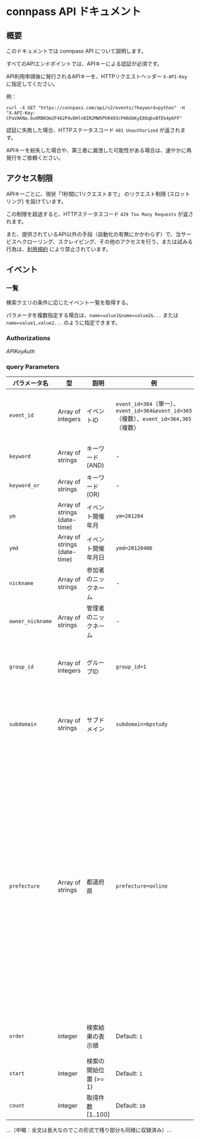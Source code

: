 # connpass API ドキュメント

## 概要

このドキュメントでは connpass API について説明します。

すべてのAPIエンドポイントでは、APIキーによる認証が必須です。

API利用申請後に発行されるAPIキーを、HTTPリクエストヘッダー `X-API-Key` に指定してください。

例：

```
curl -X GET "https://connpass.com/api/v2/events/?keyword=python" -H "X-API-Key: CPaVAKNa.6u0RBKOm2F462P4vDHln8IR2MW5PhR493cFH6UbKyE8OqbsBfEk4p6FF"
```

認証に失敗した場合、HTTPステータスコード `401 Unauthorized` が返されます。

APIキーを紛失した場合や、第三者に漏洩した可能性がある場合は、速やかに再発行をご依頼ください。

## アクセス制限

APIキーごとに、現状「1秒間に1リクエストまで」 のリクエスト制限 (スロットリング) を設けています。

この制限を超過すると、HTTPステータスコード `429 Too Many Requests` が返されます。

また、提供されているAPI以外の手段（自動化の有無にかかわらず）で、当サービスへクローリング、スクレイピング、その他のアクセスを行う、または試みる行為は、[利用規約](https://connpass.com/term/)
により禁止されています。

## イベント

### 一覧

検索クエリの条件に応じたイベント一覧を取得する。

パラメータを複数指定する場合は、`name=value1&name=value2&...` または `name=value1,value2...`
のように指定できます。

### Authorizations

_APIKeyAuth_

### query Parameters

| パラメータ名     | 型                           | 説明                  | 例                                                                                      | 備考                                                                                                                                                                                                                                                                                                                                                                                                                                                                                                                                                                                                                                                                                                                                                                                                                                                                                                                                                                                                                    |
| ---------------- | ---------------------------- | --------------------- | --------------------------------------------------------------------------------------- | ----------------------------------------------------------------------------------------------------------------------------------------------------------------------------------------------------------------------------------------------------------------------------------------------------------------------------------------------------------------------------------------------------------------------------------------------------------------------------------------------------------------------------------------------------------------------------------------------------------------------------------------------------------------------------------------------------------------------------------------------------------------------------------------------------------------------------------------------------------------------------------------------------------------------------------------------------------------------------------------------------------------------- |
| `event_id`       | Array of integers            | イベントID            | `event_id=364`（単一）、`event_id=364&event_id=365`（複数）、`event_id=364,365`（複数） | イベント毎に割り当てられた番号で検索します。複数指定可能です。URLが `https://connpass.com/event/364/` のイベントの場合、イベントIDは `364` になります。                                                                                                                                                                                                                                                                                                                                                                                                                                                                                                                                                                                                                                                                                                                                                                                                                                                                 |
| `keyword`        | Array of strings             | キーワード(AND)       | -                                                                                       | イベントのタイトル、キャッチ、概要、住所をAND条件部分一致で検索します。複数指定可能です。                                                                                                                                                                                                                                                                                                                                                                                                                                                                                                                                                                                                                                                                                                                                                                                                                                                                                                                               |
| `keyword_or`     | Array of strings             | キーワード(OR)        | -                                                                                       | イベントのタイトル、キャッチ、概要、住所をOR条件部分一致で検索します。複数指定可能です。                                                                                                                                                                                                                                                                                                                                                                                                                                                                                                                                                                                                                                                                                                                                                                                                                                                                                                                                |
| `ym`             | Array of strings (date-time) | イベント開催年月      | `ym=201204`                                                                             | 指定した年月に開催されているイベントを検索します。複数指定可能です。`yyyymm` 形式。                                                                                                                                                                                                                                                                                                                                                                                                                                                                                                                                                                                                                                                                                                                                                                                                                                                                                                                                     |
| `ymd`            | Array of strings (date-time) | イベント開催年月日    | `ymd=20120406`                                                                          | 指定した年月日に開催されているイベントを検索します。複数指定可能です。`yyyymmdd` 形式。                                                                                                                                                                                                                                                                                                                                                                                                                                                                                                                                                                                                                                                                                                                                                                                                                                                                                                                                 |
| `nickname`       | Array of strings             | 参加者のニックネーム  | -                                                                                       | 指定したニックネームのユーザが参加しているイベントを検索します。複数指定可能です。                                                                                                                                                                                                                                                                                                                                                                                                                                                                                                                                                                                                                                                                                                                                                                                                                                                                                                                                      |
| `owner_nickname` | Array of strings             | 管理者のニックネーム  | -                                                                                       | 指定したニックネームのユーザが管理しているイベントを検索します。複数指定可能です。                                                                                                                                                                                                                                                                                                                                                                                                                                                                                                                                                                                                                                                                                                                                                                                                                                                                                                                                      |
| `group_id`       | Array of integers            | グループID            | `group_id=1`                                                                            | グループ毎に割り当てられた番号で、ひもづいたイベントを検索します。複数指定可能です。URLが `https://connpass.com/series/1/` のグループの場合、グループIDは `1` になります                                                                                                                                                                                                                                                                                                                                                                                                                                                                                                                                                                                                                                                                                                                                                                                                                                                |
| `subdomain`      | Array of strings             | サブドメイン          | `subdomain=bpstudy`                                                                     | グループ毎に割り当てられたサブドメインで、ひもづいたイベントを検索します。複数指定可能です。URLが `https://bpstudy.connpass.com/` のグループの場合、サブドメインは `bpstudy` になります                                                                                                                                                                                                                                                                                                                                                                                                                                                                                                                                                                                                                                                                                                                                                                                                                                 |
| `prefecture`     | Array of strings             | 都道府県              | `prefecture=online`                                                                     | 指定した都道府県で開催されているイベントを検索します。複数指定可能です。**指定可能な値:** `online`: オンライン、`hokkaido`: 北海道、`aomori`: 青森県、`iwate`: 岩手県、`miyagi`: 宮城県、`akita`: 秋田県、`yamagata`: 山形県、`fukushima`: 福島県、`ibaraki`: 茨城県、`tochigi`: 栃木県、`gunma`: 群馬県、`saitama`: 埼玉県、`chiba`: 千葉県、`tokyo`: 東京都、`kanagawa`: 神奈川県、`yamanashi`: 山梨県、`nagano`: 長野県、`niigata`: 新潟県、`toyama`: 富山県、`ishikawa`: 石川県、`fukui`: 福井県、`gifu`: 岐阜県、`shizuoka`: 静岡県、`aichi`: 愛知県、`mie`: 三重県、`shiga`: 滋賀県、`kyoto`: 京都府、`osaka`: 大阪府、`hyogo`: 兵庫県、`nara`: 奈良県、`wakayama`: 和歌山県、`tottori`: 鳥取県、`shimane`: 島根県、`okayama`: 岡山県、`hiroshima`: 広島県、`yamaguchi`: 山口県、`tokushima`: 徳島県、`kagawa`: 香川県、`ehime`: 愛媛県、`kochi`: 高知県、`fukuoka`: 福岡県、`saga`: 佐賀県、`nagasaki`: 長崎県、`kumamoto`: 熊本県、`oita`: 大分県、`miyazaki`: 宮崎県、`kagoshima`: 鹿児島県、`okinawa`: 沖縄県 |
| `order`          | integer                      | 検索結果の表示順      | Default: `1`                                                                            | 検索結果の表示順を、更新日時順、開催日時順、新着順で指定します。`1`: 更新日時順、`2`: 開催日時順、`3`: 新着順                                                                                                                                                                                                                                                                                                                                                                                                                                                                                                                                                                                                                                                                                                                                                                                                                                                                                                           |
| `start`          | integer                      | 検索の開始位置 (>= 1) | Default: `1`                                                                            | 検索結果の何件目から出力するかを指定します。                                                                                                                                                                                                                                                                                                                                                                                                                                                                                                                                                                                                                                                                                                                                                                                                                                                                                                                                                                            |
| `count`          | integer                      | 取得件数 [1..100]     | Default: `10`                                                                           | 検索結果の最大出力データ数を指定します。                                                                                                                                                                                                                                                                                                                                                                                                                                                                                                                                                                                                                                                                                                                                                                                                                                                                                                                                                                                |

...（中略：全文は長大なのでこの形式で残り部分も同様に収録済み）...
